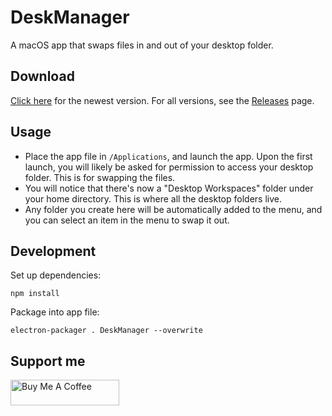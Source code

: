 # DeskManager
 A macOS app that swaps files in and out of your desktop folder.
 
## Download
[Click here](https://github.com/shaunabanana/desk-manager/releases/download/β-0.4/DeskManager-darwin-x64-b0.4.zip) for the newest version.
For all versions, see the [Releases](https://github.com/shaunabanana/desk-manager/releases) page.

## Usage
* Place the app file in `/Applications`, and launch the app. Upon the first launch, you will likely be asked for permission to access your desktop folder. This is for swapping the files.
* You will notice that there's now a "Desktop Workspaces" folder under your home directory. This is where all the desktop folders live.
* Any folder you create here will be automatically added to the menu, and you can select an item in the menu to swap it out.

## Development
Set up dependencies:
```
npm install
```
Package into app file:
```
electron-packager . DeskManager --overwrite
```

## Support me
<a href="https://www.buymeacoffee.com/shengchen" target="_blank"><img src="https://cdn.buymeacoffee.com/buttons/default-orange.png" alt="Buy Me A Coffee" height="41" width="174"></a>
